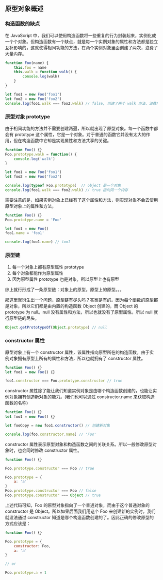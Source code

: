 ## 原型对象概述

### 构造函数的缺点
在 JavaScript 中，我们可以使用构造函数将一些重复的行为封装起来，实例化成一个个对象。但构造函数有一个缺点，就是每一个实例对象的属性和方法都是独立互补影响的，这就使得相同功能的方法，在两个实例对象里面创建了两次，浪费了大量内存。
```js
function Foo(name) {
    this.foo = name
    this.walk = function walk() {
        console.log(walk)
    }
}

let foo1 = new Foo('foo1')
let foo2 = new Foo('foo2')
console.log(foo1.walk === foo2.walk) // false, 创建了两个 walk 方法，浪费内存
```

### 原型对象 prototype
由于相同功能的方法并不需要创建两遍，所以就出现了原型对象。每一个函数中都会有 prototype 这个属性，它是一个对象。对于普通的函数它并没有太大的作用，但在构造函数中它却是实现属性和方法共享的关键。
```js
function Foo() {}
Foo.prototype.walk = function() {
    console.log('walk')
}

let foo1 = new Foo('foo1')
let foo2 = new Foo('foo2')

console.log(typeof Foo.prototype)  // object 是一个对象
console.log(foo1.walk === foo2.walk) // true 指向同一个内存
```

需要注意的是，如果实例对象上已经有了这个属性和方法，则实现对象不会去使用原型对象上的属性和方法。
```js
function Foo() {}
Foo.prototype.name = 'Foo'

let foo1 = new Foo()
foo1.name = 'foo1'

console.log(foo1.name) // foo1
```

### 原型链
1. 每一个对象上都有原型属性 prototype
2. 每个对象都能作为原型属性
3. 因为原型属性 prototype 也是对象，所以原型上也有原型

综上就行形成了一条原型链：对象上的原型，原型上的原型。。。

那这里就衍生出一个问题，原型链有尽头吗？答案是有的。因为每个函数的原型都是对象，所以它们都是由内置的构造函数 Object 创建的，而 Object 的 prototype 为 null。null 没有属性和方法，所以也就没有了原型属性。所以 null 就行原型链的尽头。
```js
Object.getPrototypeOf(Object.prototype) // null
```

### constructor 属性
原型对象上有一个 constructor 属性，该属性指向原型所在的构造函数。由于实例对象拥有原型上所有的属性和方法，所以也就拥有了 constructor 属性。
```js
function Foo() {}
let foo1 = new Foo() {}

foo1.constructor === Foo.prototype.constructor // true
```

constructor 属性除了能让我们知道实例对象是由哪个构造函数创建的，也能让实例对象拥有创造新对象的能力。(我们也可以通过 constructor.name 来获取构造函数的名称)
```js
function Foo() {}
let foo1 = new Foo() {}

let fooCopy = new foo1.constructor() // 创建新对象

console.log(foo.constructor.name) // 'Foo'
```

constructor 属性表示原型对象和构造函数之间的关联关系。所以一般修改原型对象时，也会同时修改 constructor 属性。
```js
function Foo() {}

Foo.prototype.constructor === Foo // true

Foo.prototype = {
    a: 'a'
}
Foo.prototype.constructor === Foo // false
Foo.prototype.constructor === Object // true
```

上述代码可知，Foo 的原型对象指向了一个普通对象，而由于这个普通对象的 constructor 是 Object。所以如果后面我们用这个 Foo 来创建新的实例时，我们就没法通过 constructor 知道是哪个构造函数创建的了。因此正确的修改原型的方式应该是：
```js
function Foo() {}

Foo.prototype = {
    constructor: Foo,
    a: 'a'
}

// or

Foo.prototype.a = 1
```



